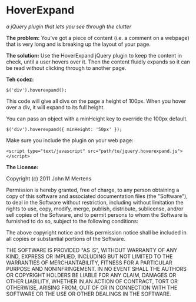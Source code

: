 # HoverExpand
_a jQuery plugin that lets you see through the clutter_
 
**The problem:**  You've got a piece of content (i.e. a comment on a webpage) that is very long and is breaking up the layout of your page.

**The solution:** Use the HoverExpand jQuery plugin to keep the content in check, until a user hovers over it.  Then the content fluidly expands so it can be read without clicking through to another page.

**Teh codez:** 

    $('div').hoverexpand();
This code will give all divs on the page a height of 100px.  When you hover over a div, it will expand to its full height.

You can pass an object with a minHeight key to override the 100px default.

    $('div').hoverexpand({ minHeight: '50px' });
Make sure you include the plugin on your web page:

    <script type="text/javascript" src="path/to/jquery.hoverexpand.js"></script>

**The License:**

Copyright (c) 2011 John M Mertens

Permission is hereby granted, free of charge, to any person obtaining a copy of this software and associated documentation files (the "Software"), to deal in the Software without restriction, including without limitation the rights to use, copy, modify, merge, publish, distribute, sublicense, and/or sell copies of the Software, and to permit persons to whom the Software is furnished to do so, subject to the following conditions:

The above copyright notice and this permission notice shall be included in all copies or substantial portions of the Software.

THE SOFTWARE IS PROVIDED "AS IS", WITHOUT WARRANTY OF ANY KIND, EXPRESS OR IMPLIED, INCLUDING BUT NOT LIMITED TO THE WARRANTIES OF MERCHANTABILITY, FITNESS FOR A PARTICULAR PURPOSE AND NONINFRINGEMENT. IN NO EVENT SHALL THE AUTHORS OR COPYRIGHT HOLDERS BE LIABLE FOR ANY CLAIM, DAMAGES OR OTHER LIABILITY, WHETHER IN AN ACTION OF CONTRACT, TORT OR OTHERWISE, ARISING FROM, OUT OF OR IN CONNECTION WITH THE SOFTWARE OR THE USE OR OTHER DEALINGS IN THE SOFTWARE.